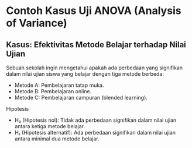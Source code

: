 # Contoh Kasus Uji ANOVA (Analysis of Variance)
## Kasus: Efektivitas Metode Belajar terhadap Nilai Ujian
Sebuah sekolah ingin mengetahui apakah ada perbedaan yang signifikan dalam nilai ujian siswa yang belajar dengan tiga metode berbeda:

- Metode A: Pembelajaran tatap muka.
- Metode B: Pembelajaran online.
- Metode C: Pembelajaran campuran (blended learning).

Hipotesis
- H₀ (Hipotesis nol): Tidak ada perbedaan signifikan dalam nilai ujian antara ketiga metode belajar.
- H₁ (Hipotesis alternatif): Ada perbedaan signifikan dalam nilai ujian antara minimal dua metode belajar.
